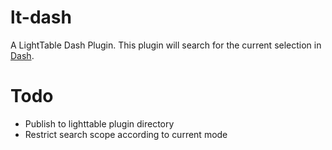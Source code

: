 # lt-dash
A LightTable Dash Plugin. This plugin will search for the current selection in [Dash](https://kapeli.com/dash).


# Todo

- Publish to lighttable plugin directory
- Restrict search scope according to current mode
